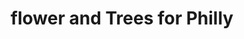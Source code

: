 ---
pid: RS215
title: flower and Trees for Philly
location_transcription: in The Middle of the City
zipcode: '19147'
outside_phl: 
neighborhood: Queen Village,Bella Vista,Pennsport,Italian Market
age: '8.5'
age_range: 6-13
instagram: 
image_file_name: RS_215.jpg
proposal_transcription: 
topic: Environment,Philadelphia
topic_summary: 0, 0
type: Tree
keywords_other: 
credit: Ella
image_labels: Flowers, trees, birds
twitter: 
facebook: 
permalink: "/monuments/rs215/"
layout: item-page
---